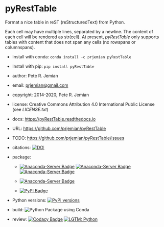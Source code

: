 pyRestTable
===========

Format a nice table in reST (reStructuredText) from Python.

Each cell may have multiple lines, separated by a newline.
The content of each cell will be rendered as str(cell).
At present, *pyRestTable* only supports tables with content 
that does not span any cells (no rowspans or columnspans).

*   Install with conda: `conda install -c prjemian pyRestTable`
*   Install with pip: `pip install pyRestTable`

*   author:    Pete R. Jemian
*   email:     prjemian@gmail.com
*   copyright: 2014-2020, Pete R. Jemian
*   license:   Creative Commons Attribution 4.0 International Public License (see *LICENSE.txt*)
*   docs:      https://pyRestTable.readthedocs.io
*   URL:       https://github.com/prjemian/pyRestTable
*   TODO:      https://github.com/prjemian/pyRestTable/issues
*   citations: [![DOI](https://zenodo.org/badge/DOI/10.5281/zenodo.3355736.svg)](https://doi.org/10.5281/zenodo.3355736)
*   package:
    - [![Anaconda-Server Badge](https://anaconda.org/prjemian/pyresttable/badges/installer/conda.svg)](https://conda.anaconda.org/prjemian)
      [![Anaconda-Server Badge](https://anaconda.org/prjemian/pyresttable/badges/version.svg)](https://anaconda.org/prjemian/pyresttable)
      [![Anaconda-Server Badge](https://anaconda.org/prjemian/pyresttable/badges/latest_release_date.svg)](https://anaconda.org/prjemian/pyresttable)

    - [![Anaconda-Server Badge](https://anaconda.org/prjemian/pyresttable/badges/platforms.svg)](https://anaconda.org/prjemian/pyresttable)
    
    - [![PyPI Badge](https://img.shields.io/pypi/v/pyresttable.svg)](https://pypi.python.org/pypi/pyresttable)
*   Python versions: [![PyPI versions](https://img.shields.io/pypi/pyversions/pyresttable.svg)](https://pypi.python.org/pypi/pyresttable)
*   build: ![Python Package using Conda](https://github.com/prjemian/pyRestTable/workflows/Python%20Package%20using%20Conda/badge.svg)
*   review:
    [![Codacy Badge](https://app.codacy.com/project/badge/Grade/a550dc5a2eb4494f9932bc6d60ddb5a7)](https://www.codacy.com/gh/prjemian/pyRestTable/dashboard?utm_source=github.com&amp;utm_medium=referral&amp;utm_content=prjemian/pyRestTable&amp;utm_campaign=Badge_Grade)
    [![LGTM: Python](https://img.shields.io/lgtm/grade/python/g/prjemian/spec2nexus.svg?logo=lgtm&logoWidth=18)](https://lgtm.com/projects/g/spec2nexus/context:python)
